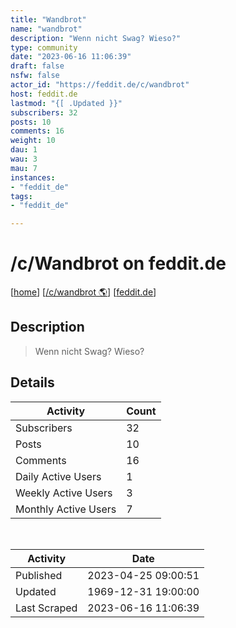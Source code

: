 ```yaml
---
title: "Wandbrot" 
name: "wandbrot"
description: "Wenn nicht Swag? Wieso?"
type: community
date: "2023-06-16 11:06:39"
draft: false
nsfw: false
actor_id: "https://feddit.de/c/wandbrot"
host: feddit.de
lastmod: "{[ .Updated }}"
subscribers: 32
posts: 10
comments: 16
weight: 10
dau: 1
wau: 3
mau: 7
instances:
- "feddit_de"
tags: 
- "feddit_de"

---
```


# /c/Wandbrot on feddit.de

[[home](/)]
[[/c/wandbrot 🌎](https://feddit.de/c/wandbrot)]
[[feddit.de](/instances/feddit_de)]


## Description 

<blockquote class="description">
Wenn nicht Swag? Wieso?
</blockquote>


## Details

| Activity | Count  |
|----------------------|---|
| Subscribers          | 32 |
| Posts                | 10  |
| Comments             | 16  |
| Daily Active Users   | 1  |
| Weekly Active Users  | 3  |
| Monthly Active Users | 7  |

<br>

| Activity | Date |
|----------------------|---|
| Published            | 2023-04-25 09:00:51 |
| Updated              | 1969-12-31 19:00:00 |
| Last Scraped         | 2023-06-16 11:06:39 |
